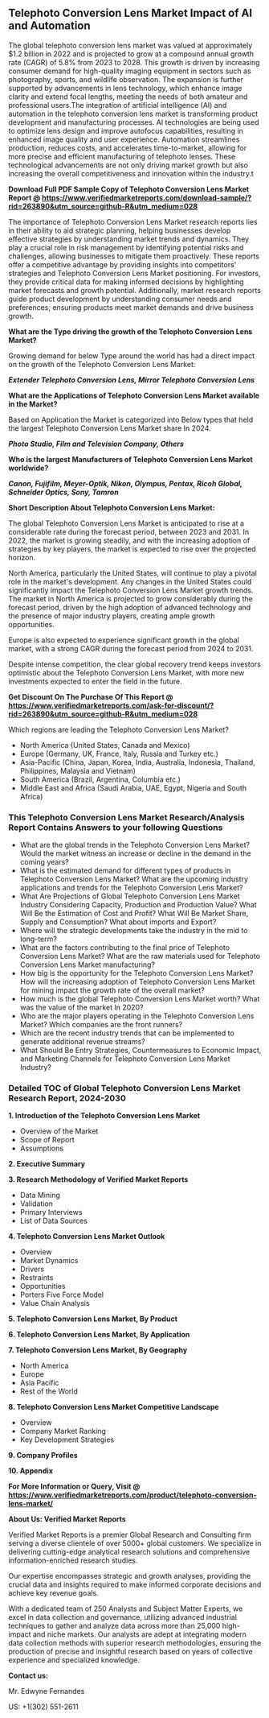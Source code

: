 <h2>Telephoto Conversion Lens Market Impact of AI and Automation</h2>The global telephoto conversion lens market was valued at approximately $1.2 billion in 2022 and is projected to grow at a compound annual growth rate (CAGR) of 5.8% from 2023 to 2028. This growth is driven by increasing consumer demand for high-quality imaging equipment in sectors such as photography, sports, and wildlife observation. The expansion is further supported by advancements in lens technology, which enhance image clarity and extend focal lengths, meeting the needs of both amateur and professional users.The integration of artificial intelligence (AI) and automation in the telephoto conversion lens market is transforming product development and manufacturing processes. AI technologies are being used to optimize lens design and improve autofocus capabilities, resulting in enhanced image quality and user experience. Automation streamlines production, reduces costs, and accelerates time-to-market, allowing for more precise and efficient manufacturing of telephoto lenses. These technological advancements are not only driving market growth but also increasing the overall competitiveness and innovation within the industry.t</p><p id="" class=""><strong>Download Full PDF Sample Copy of Telephoto Conversion Lens Market Report @ <a href="https://www.verifiedmarketreports.com/download-sample/?rid=263890&utm_source=github-R&utm_medium=028" target="_blank">https://www.verifiedmarketreports.com/download-sample/?rid=263890&utm_source=github-R&utm_medium=028</a></strong></p><p>The importance of&nbsp;Telephoto Conversion Lens Market research reports lies in their ability to aid strategic planning, helping businesses develop effective strategies by understanding market trends and dynamics. They play a crucial role in risk management by identifying potential risks and challenges, allowing businesses to mitigate them proactively. These reports offer a competitive advantage by providing insights into competitors' strategies and Telephoto Conversion Lens Market positioning. For investors, they provide critical data for making informed decisions by highlighting market forecasts and growth potential. Additionally, market research reports guide product development by understanding consumer needs and preferences, ensuring products meet market demands and drive business growth.</p><p><strong>What are the&nbsp;Type driving the growth of the Telephoto Conversion Lens Market?</strong></p><p id="" class="">Growing demand for below Type around the world has had a direct impact on the growth of the Telephoto Conversion Lens Market:</p><em><strong>Extender Telephoto Conversion Lens, Mirror Telephoto Conversion Lens</strong></em></p><strong>What are the&nbsp;Applications&nbsp;of Telephoto Conversion Lens Market available in the Market?</strong></p><p id="" class="">Based on Application the Market is categorized into Below types that held the largest Telephoto Conversion Lens Market share In 2024.</p><em><strong>Photo Studio, Film and Television Company, Others</strong></em></p><strong>Who is the largest Manufacturers of Telephoto Conversion Lens Market worldwide?</strong></p><p><em><strong>Canon, Fujifilm, Meyer-Optik, Nikon, Olympus, Pentax, Ricoh Global, Schneider Optics, Sony, Tamron</strong></em></p><p id="" class=""><strong>Short Description About Telephoto Conversion Lens Market:</strong></p><p>The global Telephoto Conversion Lens Market is anticipated to rise at a considerable rate during the forecast period, between 2023 and 2031. In 2022, the market is growing steadily, and with the increasing adoption of strategies by key players, the market is expected to rise over the projected horizon.</p><p>North America, particularly the United States, will continue to play a pivotal role in the market's development. Any changes in the United States could significantly impact the Telephoto Conversion Lens Market growth trends. The market in North America is projected to grow considerably during the forecast period, driven by the high adoption of advanced technology and the presence of major industry players, creating ample growth opportunities.</p><p>Europe is also expected to experience significant growth in the global market, with a strong CAGR during the forecast period from 2024 to 2031.</p><p>Despite intense competition, the clear global recovery trend keeps investors optimistic about the Telephoto Conversion Lens Market, with more new investments expected to enter the field in the future.</p><p id="" class=""><strong>Get Discount On The Purchase Of This Report @ <a href="https://www.verifiedmarketreports.com/ask-for-discount/?rid=263890&utm_source=github-R&utm_medium=028" target="_blank">https://www.verifiedmarketreports.com/ask-for-discount/?rid=263890&utm_source=github-R&utm_medium=028</a></strong></p>Which regions are leading the Telephoto Conversion Lens Market?</p><ul><li>North America (United States, Canada and Mexico)</li><li>Europe (Germany, UK, France, Italy, Russia and Turkey etc.)</li><li>Asia-Pacific (China, Japan, Korea, India, Australia, Indonesia, Thailand, Philippines, Malaysia and Vietnam)</li><li>South America (Brazil, Argentina, Columbia etc.)</li><li>Middle East and Africa (Saudi Arabia, UAE, Egypt, Nigeria and South Africa)</li></ul><h3 id="" class="">This Telephoto Conversion Lens Market Research/Analysis Report Contains Answers to your following Questions</h3><ul><li>What are the global trends in the Telephoto Conversion Lens Market? Would the market witness an increase or decline in the demand in the coming years?</li><li>What is the estimated demand for different types of products in Telephoto Conversion Lens Market? What are the upcoming industry applications and trends for the Telephoto Conversion Lens Market?</li><li>What Are Projections of Global Telephoto Conversion Lens Market Industry Considering Capacity, Production and Production Value? What Will Be the Estimation of Cost and Profit? What Will Be Market Share, Supply and Consumption? What about imports and Export?</li><li>Where will the strategic developments take the industry in the mid to long-term?</li><li>What are the factors contributing to the final price of Telephoto Conversion Lens Market? What are the raw materials used for Telephoto Conversion Lens Market manufacturing?</li><li>How big is the opportunity for the Telephoto Conversion Lens Market? How will the increasing adoption of Telephoto Conversion Lens Market for mining impact the growth rate of the overall market?</li><li>How much is the global Telephoto Conversion Lens Market worth? What was the value of the market In 2020?</li><li>Who are the major players operating in the Telephoto Conversion Lens Market? Which companies are the front runners?</li><li>Which are the recent industry trends that can be implemented to generate additional revenue streams?</li><li>What Should Be Entry Strategies, Countermeasures to Economic Impact, and Marketing Channels for Telephoto Conversion Lens Market Industry?</li></ul><h3 id="" class="">Detailed TOC of Global Telephoto Conversion Lens Market Research Report, 2024-2030</h3><p id="" class=""><strong>1. Introduction of the Telephoto Conversion Lens Market</strong></p><ul><li>Overview of the Market</li><li>Scope of Report</li><li>Assumptions</li></ul><p id="" class=""><strong>2. Executive Summary</strong></p><p id="" class=""><strong>3. Research Methodology of Verified Market Reports</strong></p><ul><li>Data Mining</li><li>Validation</li><li>Primary Interviews</li><li>List of Data Sources</li></ul><p id="" class=""><strong>4. Telephoto Conversion Lens Market Outlook</strong></p><ul><li>Overview</li><li>Market Dynamics</li><li>Drivers</li><li>Restraints</li><li>Opportunities</li><li>Porters Five Force Model</li><li>Value Chain Analysis</li></ul><p id="" class=""><strong>5. Telephoto Conversion Lens Market, By Product</strong></p><p id="" class=""><strong>6. Telephoto Conversion Lens Market, By Application</strong></p><p id="" class=""><strong>7. Telephoto Conversion Lens Market, By Geography</strong></p><ul><li>North America</li><li>Europe</li><li>Asia Pacific</li><li>Rest of the World</li></ul><p id="" class=""><strong>8. Telephoto Conversion Lens Market Competitive Landscape</strong></p><ul><li>Overview</li><li>Company Market Ranking</li><li>Key Development Strategies</li></ul><p id="" class=""><strong>9. Company Profiles</strong></p><p id="" class=""><strong>10. Appendix</strong></p><p id="" class=""><strong>For More Information or Query, Visit @ <a href="https://www.verifiedmarketreports.com/product/telephoto-conversion-lens-market/" target="_blank">https://www.verifiedmarketreports.com/product/telephoto-conversion-lens-market/</a></strong></p><p id="" class=""><strong>About Us: Verified Market Reports</strong></p><p id="" class="">Verified Market Reports is a premier Global Research and Consulting firm serving a diverse clientele of over 5000+ global customers. We specialize in delivering cutting-edge analytical research solutions and comprehensive information-enriched research studies.</p><p id="" class="">Our expertise encompasses strategic and growth analyses, providing the crucial data and insights required to make informed corporate decisions and achieve key revenue goals.</p><p id="" class="">With a dedicated team of 250 Analysts and Subject Matter Experts, we excel in data collection and governance, utilizing advanced industrial techniques to gather and analyze data across more than 25,000 high-impact and niche markets. Our analysts are adept at integrating modern data collection methods with superior research methodologies, ensuring the production of precise and insightful research based on years of collective experience and specialized knowledge.</p><p id="" class=""><strong>Contact us:</strong></p><p id="" class="">Mr. Edwyne Fernandes</p><p id="" class="">US: +1(302) 551-2611</p>